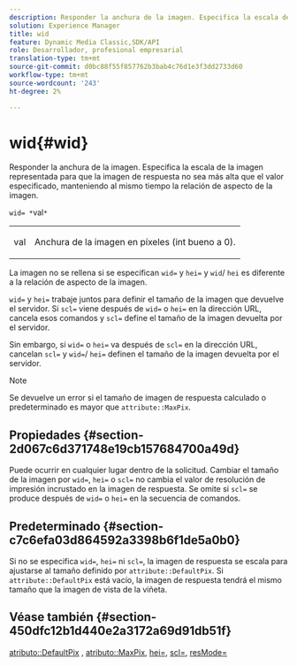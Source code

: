 ```yaml
---
description: Responder la anchura de la imagen. Especifica la escala de la imagen representada para que la imagen de respuesta no sea más alta que el valor especificado, manteniendo al mismo tiempo la relación de aspecto de la imagen.
solution: Experience Manager
title: wid
feature: Dynamic Media Classic,SDK/API
role: Desarrollador, profesional empresarial
translation-type: tm+mt
source-git-commit: d0bc88f55f857762b3bab4c76d1e3f3dd2733d60
workflow-type: tm+mt
source-wordcount: '243'
ht-degree: 2%

---
```



# wid{#wid}

Responder la anchura de la imagen. Especifica la escala de la imagen representada para que la imagen de respuesta no sea más alta que el valor especificado, manteniendo al mismo tiempo la relación de aspecto de la imagen.

`wid= *`val`*`

<table id="simpletable_1C898A7B99114BE986EC5553F6A31E82"> 
 <tr class="strow"> 
  <td class="stentry"> <p><span class="varname"> val</span> </p> </td> 
  <td class="stentry"> <p>Anchura de la imagen en píxeles (int bueno a 0). </p></td> 
 </tr> 
</table>

La imagen no se rellena si se especifican `wid=` y `hei=` y `wid`/ `hei` es diferente a la relación de aspecto de la imagen.

`wid=` y  `hei=` trabaje juntos para definir el tamaño de la imagen que devuelve el servidor. Si `scl=` viene después de `wid=` o `hei=` en la dirección URL, cancela esos comandos y `scl=` define el tamaño de la imagen devuelta por el servidor.

Sin embargo, si `wid=` o `hei=` va después de `scl=` en la dirección URL, cancelan `scl=` y `wid=`/ `hei=` definen el tamaño de la imagen devuelta por el servidor.

>[!NOTE]
>
>Se devuelve un error si el tamaño de imagen de respuesta calculado o predeterminado es mayor que `attribute::MaxPix`.

## Propiedades {#section-2d067c6d371748e19cb157684700a49d}

Puede ocurrir en cualquier lugar dentro de la solicitud. Cambiar el tamaño de la imagen por `wid=`, `hei=` o `scl=` no cambia el valor de resolución de impresión incrustado en la imagen de respuesta. Se omite si `scl=` se produce después de `wid=` o `hei=` en la secuencia de comandos.

## Predeterminado {#section-c7c6efa03d864592a3398b6f1de5a0b0}

Si no se especifica `wid=`, `hei=` ni `scl=`, la imagen de respuesta se escala para ajustarse al tamaño definido por `attribute::DefaultPix`. Si `attribute::DefaultPix` está vacío, la imagen de respuesta tendrá el mismo tamaño que la imagen de vista de la viñeta.

## Véase también {#section-450dfc12b1d440e2a3172a69d91db51f}

[atributo::DefaultPix](../../../../../ir-api/material-cat/image-rendering-api-ref/c-ir-material-catalog/c-ir-attributes-reference/r-ir-defaultpix.md#reference-102c98f9b5d24d2aaaeb756653fb0e6f) ,  [atributo::MaxPix](../../../../../ir-api/material-cat/image-rendering-api-ref/c-ir-material-catalog/c-ir-attributes-reference/r-ir-maxpix.md#reference-569f186bbc2840a6bd3cffa8ff3e7657),  [hei=](../../../../../ir-api/http-protocol/image-rendering-api-ref/c-ir-http-protocol-ref/c-ir-http-protocol-command-reference/r-ir-hei.md#reference-1c08f60365a94417a39867c09cac5478),  [scl=](../../../../../ir-api/http-protocol/image-rendering-api-ref/c-ir-http-protocol-ref/c-ir-http-protocol-command-reference/r-ir-scl.md#reference-b14b51a6cbe34f0bba42880540592f29),  [resMode=](../../../../../ir-api/http-protocol/image-rendering-api-ref/c-ir-http-protocol-ref/c-ir-http-protocol-command-reference/r-ir-http-resmode.md#reference-851a5b636f8948cfb11456c9b7dab0d3)
